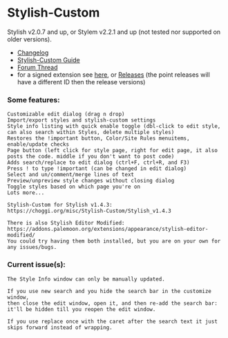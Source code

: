 # Stylish-Custom
Stylish v2.0.7 and up, or Stylem v2.2.1 and up (not tested nor supported on older versions).

* [Changelog](https://choggi.org/misc/Stylish-Custom/change.log)
* [Stylish-Custom Guide](https://choggi.org/guide)
* [Forum Thread](https://forum.userstyles.org/discussion/2799/stylish-custom/p1)
* for a signed extension see [here](https://choggi.org/misc/Stylish-Custom/), or [Releases](https://github.com/ChoGGi/Stylish-Custom/releases) (the point releases will have a different ID then the release versions)

### Some features:
```
Customizable edit dialog (drag n drop)
Import/export styles and stylish-custom settings
Style info listing with quick enable toggle (dbl-click to edit style, can also search within Styles, delete multiple styles)
Restores the !important button, Color/Site Rules menuitems, enable/update checks
Page button (left click for style page, right for edit page, it also posts the code. middle if you don't want to post code)
Adds search/replace to edit dialog (ctrl+F, ctrl+R, and F3)
Press ! to type !important (can be changed in edit dialog)
Select and un/comment/merge lines of text
Preview/unpreview style changes without closing dialog
Toggle styles based on which page you're on
Lots more...
```

```
Stylish-Custom for Stylish v1.4.3:
https://choggi.org/misc/Stylish-Custom/Stylish_v1.4.3

There is also Stylish Editor Modified:
https://addons.palemoon.org/extensions/appearance/stylish-editor-modified/
You could try having them both installed, but you are on your own for any issues/bugs.
```
### Current issue(s):

```
The Style Info window can only be manually updated.

If you use new search and you hide the search bar in the customize window,
then close the edit window, open it, and then re-add the search bar:
it'll be hidden till you reopen the edit window.

If you use replace once with the caret after the search text it just skips forward instead of wrapping.
```
